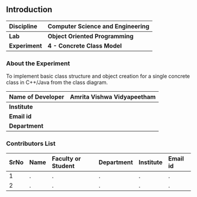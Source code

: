 ## Introduction


<b>Discipline | <b>Computer Science and Engineering
:--|:--|
<b> Lab | <b> Object Oriented Programming
<b> Experiment|     <b> 4 - Concrete Class Model

### About the Experiment 

To implement basic class structure and object creation for a single
concrete class in C++/Java from the class diagram.


<b>Name of Developer | <b> Amrita Vishwa Vidyapeetham 
:--|:--|
<b> Institute | <b>  
<b> Email id|     <b>  
<b> Department |  

### Contributors List

SrNo | Name | Faculty or Student | Department| Institute | Email id
:--|:--|:--|:--|:--|:--|
1 | . | . | . | . | .
2 | . | . | . | . | .
